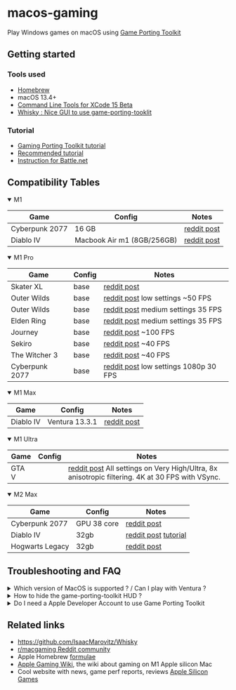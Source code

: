 # macos-gaming

Play Windows games on macOS using [Game Porting Toolkit](https://developer.apple.com/videos/play/wwdc2023/10123/)

## Getting started

### Tools used

- [Homebrew](https://brew.sh/)
- macOS 13.4+
- [Command Line Tools for XCode 15 Beta](https://developer.apple.com/download/all/?q=Command%20line%20tools%20for%20XCode%2015%20beta)
- [Whisky : Nice GUI to use game-porting-tooklit](https://github.com/IsaacMarovitz/Whisky)

### Tutorial

- [Gaming Porting Toolkit tutorial](https://www.applegamingwiki.com/wiki/Game_Porting_Toolkit)
- [Recommended tutorial](https://t.co/uLSduBVpM8)
- [Instruction for Battle.net](https://www.reddit.com/r/macgaming/comments/14307be/comment/jn7dxzo/?utm_source=share&utm_medium=web2x&context=3)

## Compatibility Tables

<details open>
  <summary>M1</summary>

| Game           | Config                     | Notes                                                                                                             |
| -------------- | -------------------------- | ----------------------------------------------------------------------------------------------------------------- |
| Cyberpunk 2077 | 16 GB                      | [reddit post](https://www.reddit.com/r/macgaming/comments/142vjdz/i_got_cyberpunk_2077_running_on_an_m1_macbook/) |
| Diablo IV      | Macbook Air m1 (8GB/256GB) | [reddit post](https://www.reddit.com/r/macgaming/comments/143vwcy/diablo_iv_running_on_macbook_air_m1_8gb256gb/)  |

</details>

<details open>
  <summary>M1 Pro</summary>
  
| Game           | Config | Notes                                                                                                                                              |
| -------------- | ------ | -------------------------------------------------------------------------------------------------------------------------------------------------- |
| Skater XL      | base   | [reddit post](https://www.reddit.com/r/macgaming/comments/143jo8c/skater_xl_running_on_m1_pro_base_model_wgame/)                                   |
| Outer Wilds    | base   | [reddit post](https://www.reddit.com/r/macgaming/comments/1439cpz/some_games_i_tested_through_porting_toolkit/?sort=new) low settings ~50 FPS      |
| Outer Wilds    | base   | [reddit post](https://www.reddit.com/r/macgaming/comments/1439cpz/some_games_i_tested_through_porting_toolkit/?sort=new) medium settings 35 FPS    |
| Elden Ring     | base   | [reddit post](https://www.reddit.com/r/macgaming/comments/1439cpz/some_games_i_tested_through_porting_toolkit/?sort=new) medium settings 35 FPS    |
| Journey        | base   | [reddit post](https://www.reddit.com/r/macgaming/comments/1439cpz/some_games_i_tested_through_porting_toolkit/?sort=new) ~100 FPS                  |
| Sekiro         | base   | [reddit post](https://www.reddit.com/r/macgaming/comments/1439cpz/some_games_i_tested_through_porting_toolkit/?sort=new) ~40 FPS                   |
| The Witcher 3  | base   | [reddit post](https://www.reddit.com/r/macgaming/comments/1439cpz/some_games_i_tested_through_porting_toolkit/?sort=new) ~40 FPS                   |
| Cyberpunk 2077 | base   | [reddit post](https://www.reddit.com/r/macgaming/comments/1439cpz/some_games_i_tested_through_porting_toolkit/?sort=new) low settings 1080p 30 FPS |

</details>

<details open>
  <summary>M1 Max</summary>
  
| Game      | Config         | Notes                                                                                                     |
| --------- | -------------- | --------------------------------------------------------------------------------------------------------- |
| Diablo IV | Ventura 13.3.1 | [reddit post](https://www.reddit.com/r/macgaming/comments/143aii6/diablo_4_on_m1_max_macos_ventura_1331/) |

</details>

<details open>
  <summary>M1 Ultra</summary>

| Game  | Config | Notes                                                                                                                                                                         |
| ----- | ------ | ----------------------------------------------------------------------------------------------------------------------------------------------------------------------------- |
| GTA V |        | [reddit post](https://www.reddit.com/r/macgaming/comments/145ktiw/gtav_m1_ultra_via_gpt/) All settings on Very High/Ultra, 8x anisotropic filtering. 4K at 30 FPS with VSync. |

</details>

<details open>
  <summary>M2 Max</summary>

| Game            | Config      | Notes                                                                                                                                                                                               |
| --------------- | ----------- | --------------------------------------------------------------------------------------------------------------------------------------------------------------------------------------------------- |
| Cyberpunk 2077  | GPU 38 core | [reddit post](https://www.reddit.com/r/macgaming/comments/1435ukq/cyberpunk_on_m2_max_wgame_porting_toolkit/)                                                                                       |
| Diablo IV       | 32gb        | [reddit post](https://www.reddit.com/r/macgaming/comments/14307be/diablo_iv_on_m2_max_using_macos_sonoma_and_game/) [tutorial](https://www.reddit.com/r/macgaming/comments/14307be/comment/jn7dxzo) |
| Hogwarts Legacy | 32gb        | [reddit post](https://www.reddit.com/r/macgaming/comments/14342uz/hogwarts_legacy_on_m2_max/)                                                                                                       |

</details>

## Troubleshooting and FAQ

<details>
  <summary>Which version of MacOS is supported ? / Can I play with Ventura ?</summary>

No it's not required, but Apple recommand to use the latest version of MacOS (Sonoma), in order to get the latest development tools.
However the Command Line Tools for XCode 15 Beta is required to use Game Porting Toolkit [source](https://www.reddit.com/r/macgaming/comments/14307be/comment/jn7str1/?utm_source=share&utm_medium=web2x&context=3)

</details>

<details>
  <summary>How to hide the game-porting-toolkit HUD ? </summary>
  Just use the `gameportingtoolkit-no-hud` binary instead of `gameportingtoolkit` binary.

</details>

<details>
  <summary>Do I need a Apple Developer Account to use Game Porting Toolkit</summary>
  No, but you might need an Apple Developer Account (free) if you chosse to download Game Porting Toolkit from the <https://developer.apple.com> website.
</details>

## Related links

- <https://github.com/IsaacMarovitz/Whisky>
- [r/macgaming Reddit community](https://www.reddit.com/r/macgaming/)
- Apple Homebrew [formulae](https://github.com/apple/homebrew-apple)
- [Apple Gaming Wiki](https://www.applegamingwiki.com/wiki/Home), the wiki about gaming on M1 Apple silicon Mac
- Cool website with news, game perf reports, reviews [Apple Silicon Games](https://applesilicongames.com/)
